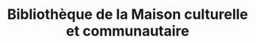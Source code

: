 ---
title: 'Bibliothèque de la Maison culturelle et communautaire'
icon: book
address: '12002 Boulevard Rolland, Montréal, QC H1G 3W1'
area: Montréal-Nord
---